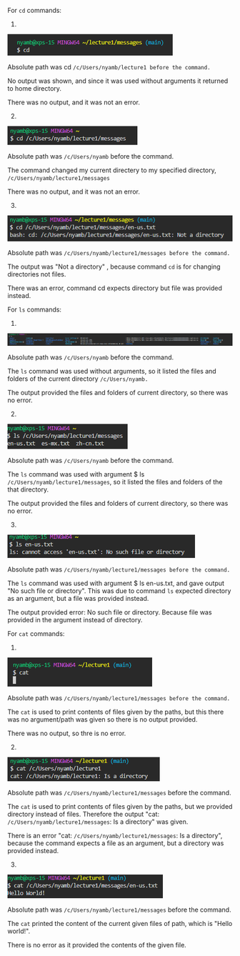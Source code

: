 For ```cd``` commands:

1.

![Image](https://github.com/otgonbayarn/cse15l-lab-reports/blob/main/Screenshot%202024-04-08%20175657.png?raw=true)

Absolute path was cd ```/c/Users/nyamb/lecture1 before the command.```

No output was shown, and since it was used without arguments it returned to home directory.

There was no output, and it was not an error.

2.

![Image](https://github.com/otgonbayarn/cse15l-lab-reports/blob/main/Screenshot%202024-04-08%20175706.png?raw=true)

Absolute path was ```/c/Users/nyamb``` before the command.

The command changed my current directery to my specified directory, ```/c/Users/nyamb/lecture1/messages```

There was no output, and it was not an error.

3.

![Image](https://github.com/otgonbayarn/cse15l-lab-reports/blob/main/Screenshot%202024-04-08%20175718.png?raw=true)

Absolute path was ```/c/Users/nyamb/lecture1/messages before the command.```

The output was "Not a directory" , because command ```cd``` is for changing directories not files.

There was an error, command cd expects directory but file was provided instead.


For ```ls``` commands:

1.

![Image](https://github.com/otgonbayarn/cse15l-lab-reports/blob/main/Screenshot%202024-04-08%20175807.png?raw=true)

Absolute path was ```/c/Users/nyamb``` before the command.

The ```ls``` command was used without arguments, so it listed the files and folders of the current directory ```/c/Users/nyamb.```

The output provided the files and folders of current directory, so there was no error.

2.

![Image](https://github.com/otgonbayarn/cse15l-lab-reports/blob/main/Screenshot%202024-04-08%20175817.png?raw=true)

Absolute path was ```/c/Users/nyamb``` before the command.

The ```ls``` command was used with argument $ ls ```/c/Users/nyamb/lecture1/messages```, so it listed the files and folders of the that directory.

The output provided the files and folders of current directory, so there was no error.

3.

![Image](https://github.com/otgonbayarn/cse15l-lab-reports/blob/main/Screenshot%202024-04-08%20190118.png?raw=true)

Absolute path was ```/c/Users/nyamb/lecture1/messages before the command.```

The ```ls``` command was used with argument $ ls en-us.txt, and gave output "No such file or directory". This was due to command ```ls``` expected directory as an argument, but a file was provided instead.

The output provided error: No such file or directory. Because file was provided in the argument instead of directory.

For ```cat``` commands:

1.

![Image](https://github.com/otgonbayarn/cse15l-lab-reports/blob/main/Screenshot%202024-04-08%20175913.png?raw=true)

Absolute path was ```/c/Users/nyamb/lecture1/messages before the command.```

The ```cat``` is used to print contents of files given by the paths, but this there was no argument/path was given so there is no output provided.

There was no output, so thre is no error.

2.

![Image]( https://github.com/otgonbayarn/cse15l-lab-reports/blob/main/Screenshot%202024-04-08%20180159.png?raw=true)

Absolute path was ```/c/Users/nyamb/lecture1/messages``` before the command.

The ```cat``` is used to print contents of files given by the paths, but we provided directory instead of files. Therefore the output "cat: ```/c/Users/nyamb/lecture1/messages```: Is a directory" was given.

There is an error "cat: ```/c/Users/nyamb/lecture1/messages```: Is a directory", because the command expects a file as an argument, but a directory was provided instead.

3.

![Image](https://github.com/otgonbayarn/cse15l-lab-reports/blob/main/Screenshot%202024-04-08%20180211.png?raw=true)

Absolute path was ```/c/Users/nyamb/lecture1/messages``` before the command.

The ```cat``` printed the content of the current given files of path, which is "Hello world!".

There is no error as it provided the contents of the given file.
